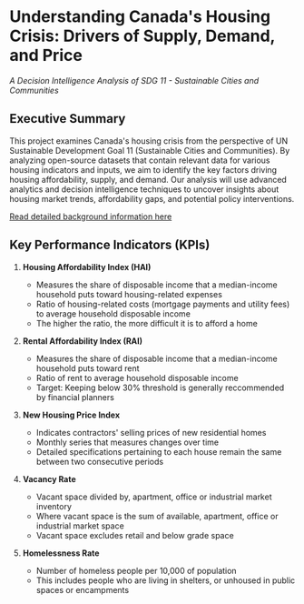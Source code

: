 # Understanding Canada's Housing Crisis: Drivers of Supply, Demand, and Price
*A Decision Intelligence Analysis of SDG 11 - Sustainable Cities and Communities*


## Executive Summary
This project examines Canada's housing crisis from the perspective of UN Sustainable Development Goal 11 (Sustainable Cities and Communities). By analyzing open-source datasets that contain relevant data for various housing indicators and inputs, we aim to identify the key factors driving housing affordability, supply, and demand. Our analysis will use advanced analytics and decision intelligence techniques to uncover insights about housing market trends, affordability gaps, and potential policy interventions.

[Read detailed background information here](Background.md)


## Key Performance Indicators (KPIs)
1. **Housing Affordability Index (HAI)**
   - Measures the share of disposable income that a median-income household puts toward housing-related expenses
   - Ratio of housing-related costs (mortgage payments and utility fees) to average household disposable income
   - The higher the ratio, the more difficult it is to afford a home

2. **Rental Affordability Index (RAI)**
   - Measures the share of disposable income that a median-income household puts toward rent
   - Ratio of rent to average household disposable income
   - Target: Keeping below 30% threshold is generally reccommended by financial planners

3. **New Housing Price Index**
   - Indicates contractors' selling prices of new residential homes
   - Monthly series that measures changes over time
   - Detailed specifications pertaining to each house remain the same between two consecutive periods

4. **Vacancy Rate**
   - Vacant space divided by, apartment, office or industrial market inventory
   - Where vacant space is the sum of available, apartment, office or industrial market space
   - Vacant space excludes retail and below grade space

5. **Homelessness Rate**
   - Number of homeless people per 10,000 of population
   - This includes people who are living in shelters, or unhoused in public spaces or encampments